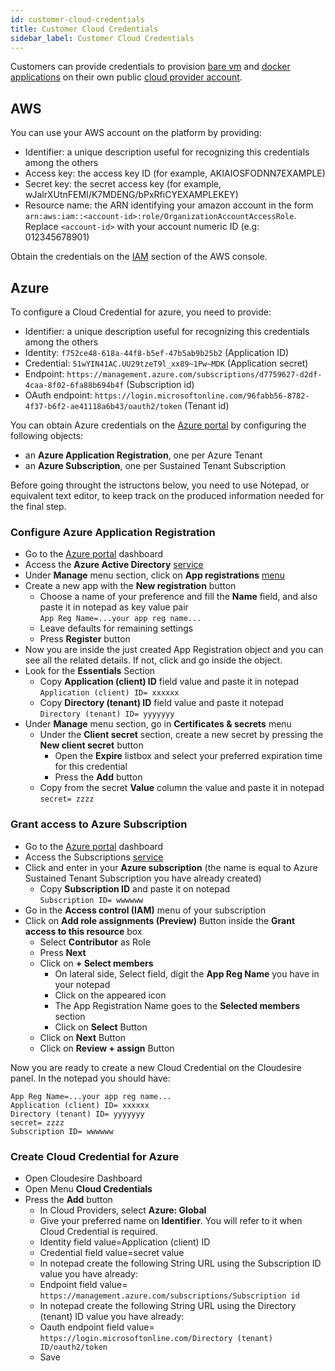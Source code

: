 ```yaml
---
id: customer-cloud-credentials
title: Customer Cloud Credentials
sidebar_label: Customer Cloud Credentials
---
```


Customers can provide credentials to provision [bare vm](vm.md) and [docker
applications](docker.md) on their own public [cloud provider
account](clouds.md).

## AWS

You can use your AWS account on the platform by providing:

* Identifier: a unique description useful for recognizing this credentials among
  the others
* Access key: the access key ID (for example, AKIAIOSFODNN7EXAMPLE)
* Secret key: the secret access key (for example,
  wJalrXUtnFEMI/K7MDENG/bPxRfiCYEXAMPLEKEY)
* Resource name: the ARN identifying your amazon account in the form `arn:aws:iam::<account-id>:role/OrganizationAccountAccessRole`. Replace `<account-id>` with your account numeric ID (e.g: 012345678901)

Obtain the credentials on the [IAM](https://console.aws.amazon.com/iam/home) section of the AWS console.

## Azure

To configure a Cloud Credential for azure, you need to provide:

* Identifier: a unique description useful for recognizing this credentials among
  the others
* Identity: `f752ce48-618a-44f8-b5ef-47b5ab9b25b2` (Application ID)
* Credential: `51wYIN41AC.UU29tzeT9l_xx89~1Pw~MDK` (Application secret)
* Endpoint: `https://management.azure.com/subscriptions/d7759627-d2df-4caa-8f02-6fa88b694b4f` (Subscription id)
* OAuth endpoint: `https://login.microsoftonline.com/96fabb56-8782-4f37-b6f2-ae41118a6b43/oauth2/token` (Tenant id)

You can obtain Azure credentials on the [Azure portal](https://portal.azure.com) by configuring the following objects:

* an **Azure Application Registration**, one per Azure Tenant
* an **Azure Subscription**, one per Sustained Tenant Subscription

Before going throught the istructons below, you need to use Notepad, or equivalent text editor, to keep track on the produced information needed for the final step.

### Configure Azure Application Registration

* Go to the [Azure portal](https://portal.azure.com) dashboard
* Access the **Azure Active Directory** [service](https://portal.azure.com/#blade/Microsoft_AAD_IAM/ActiveDirectoryMenuBlade/Overview)
* Under **Manage** menu section, click on **App registrations** [menu](https://portal.azure.com/#blade/Microsoft_AAD_IAM/ActiveDirectoryMenuBlade/RegisteredApps)
* Create a new app with the **New registration** button
  * Choose a name of your preference and fill the **Name** field, and also paste
    it in notepad as key value pair<br>
    `App Reg Name=...your app reg name...`
  * Leave defaults for remaining settings
  * Press **Register** button
* Now you are inside the just created App Registration object and you can see all the related details.
  If not, click and go inside the object.
* Look for the **Essentials** Section
  * Copy **Application (client) ID** field value and paste it in notepad<br>
    `Application (client) ID= xxxxxx`
  * Copy **Directory (tenant) ID** field value and paste it notepad<br>
    `Directory (tenant) ID= yyyyyyy`
* Under **Manage** menu section, go in **Certificates & secrets** menu
  * Under the **Client secret** section, create a new secret by pressing the **New client secret** button
    * Open the **Expire** listbox and select your preferred expiration time for this credential
    * Press the **Add** button
  * Copy from the secret **Value** column the value and paste it in notepad<br>
    `secret= zzzz`

### Grant access to Azure Subscription

* Go to the [Azure portal](https://portal.azure.com) dashboard
* Access the Subscriptions [service](https://portal.azure.com/#blade/Microsoft_Azure_Billing/SubscriptionsBlade)
* Click and enter in your **Azure subscription** (the name is equal to Azure Sustained Tenant Subscription you have already created)
  * Copy **Subscription ID** and paste it on notepad<br>
    `Subscription ID= wwwwww`
* Go in the **Access control (IAM)** menu of your subscription
* Click on **Add role assignments (Preview)** Button inside the **Grant access to this resource** box
  * Select **Contributor** as Role
  * Press **Next**
  * Click on **+ Select members**
    * On lateral side, Select field, digit the **App Reg Name** you have in your notepad
    * Click on the appeared icon
    * The App Registration Name goes to the **Selected members** section
    * Click on **Select** Button
  * Click on **Next** Button
  * Click on **Review + assign** Button

Now you are ready to create a new Cloud Credential on the Cloudesire panel.
In the notepad you should have:

```
App Reg Name=...your app reg name...
Application (client) ID= xxxxxx
Directory (tenant) ID= yyyyyyy
secret= zzzz
Subscription ID= wwwwww
```

### Create Cloud Credential for Azure

* Open Cloudesire Dashboard
* Open Menu **Cloud Credentials**
* Press the **Add** button
  * In Cloud Providers, select **Azure: Global**
  * Give your preferred name on **Identifier**. You will refer to it when Cloud Credential is required.
  * Identity field value=Application (client) ID
  * Credential field value=secret value
  * In notepad create the following String URL using the Subscription ID value you have already:
  * Endpoint field value= `https://management.azure.com/subscriptions/Subscription id`
  * In notepad create the following String URL using the Directory (tenant) ID value you have already:
  * Oauth endpoint field value= `https://login.microsoftonline.com/Directory (tenant) ID/oauth2/token`
  * Save

